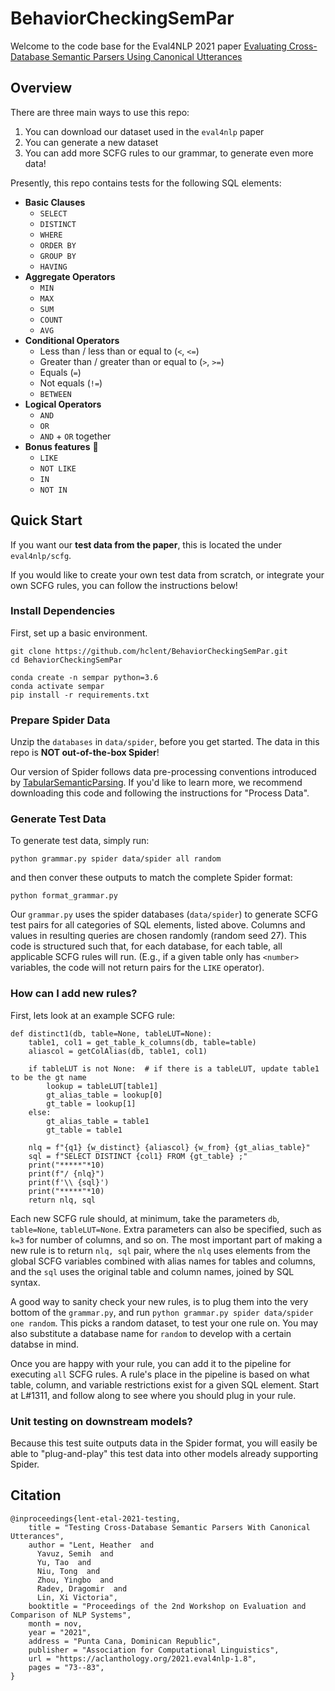 # BehaviorCheckingSemPar

Welcome to the code base for the Eval4NLP 2021 paper [Evaluating Cross-Database Semantic Parsers Using Canonical Utterances](https://aclanthology.org/2021.eval4nlp-1.8/)
## Overview

There are three main ways to use this repo:

1) You can download our dataset used in the `eval4nlp` paper
2) You can generate a new dataset
3) You can add more SCFG rules to our grammar, to generate even more data!

Presently, this repo contains tests for the following SQL elements:

* **Basic Clauses**
    * `SELECT`
    * `DISTINCT`
    * `WHERE`
    * `ORDER BY`
    * `GROUP BY`
    * `HAVING`
* **Aggregate Operators**
    * `MIN`
    * `MAX`
    * `SUM`
    * `COUNT`
    * `AVG`
* **Conditional Operators**
    * Less than / less than or equal to (`<`, `<=`)
    * Greater than / greater than or equal to (`>`, `>=`)
    * Equals (`=`)
    * Not equals (`!=`)
    * `BETWEEN`
* **Logical Operators**
    * `AND`
    * `OR`
    * `AND` + `OR` together
* **Bonus features** :tada:
    * `LIKE`
    * `NOT LIKE`
    * `IN`
    * `NOT IN`
    

## Quick Start

If you want our **test data from the paper**, this is located the under `eval4nlp/scfg`.

If you would like to create your own test data from scratch, or integrate your own SCFG rules, you can follow the instructions below! 

### Install Dependencies

First, set up a basic environment.
```
git clone https://github.com/hclent/BehaviorCheckingSemPar.git
cd BehaviorCheckingSemPar

conda create -n sempar python=3.6
conda activate sempar
pip install -r requirements.txt
```

### Prepare Spider Data
Unzip the `databases` in `data/spider`, before you get started. The data in this repo is **NOT out-of-the-box Spider**! 

Our version of Spider follows data pre-processing conventions introduced by [TabularSemanticParsing](https://github.com/salesforce/TabularSemanticParsing).
If you'd like to learn more, we recommend downloading this code and following the instructions for "Process Data".



### Generate Test Data

To generate test data, simply run:

`python grammar.py spider data/spider all random`

and then conver these outputs to match the complete Spider format:

```
python format_grammar.py
```


Our `grammar.py` uses the spider databases (`data/spider`) to generate SCFG test pairs for all categories of SQL elements, listed above.
Columns and values in resulting queries are chosen randomly (random seed 27).
This code is structured such that, for each database, for each table, all applicable SCFG rules will run. 
(E.g., if a given table only has `<number>` variables, the code will not return pairs for the `LIKE` operator).


### How can I add new rules? 

First, lets look at an example SCFG rule:
```
def distinct1(db, table=None, tableLUT=None):
    table1, col1 = get_table_k_columns(db, table=table)
    aliascol = getColAlias(db, table1, col1)

    if tableLUT is not None:  # if there is a tableLUT, update table1 to be the gt name
        lookup = tableLUT[table1]
        gt_alias_table = lookup[0]
        gt_table = lookup[1]
    else:
        gt_alias_table = table1
        gt_table = table1

    nlq = f"{q1} {w_distinct} {aliascol} {w_from} {gt_alias_table}"
    sql = f"SELECT DISTINCT {col1} FROM {gt_table} ;"
    print("*****"*10)
    print(f"/ {nlq}")
    print(f'\\ {sql}')
    print("*****"*10)
    return nlq, sql
```

Each new SCFG rule should, at minimum, take the parameters `db`, `table=None`, `tableLUT=None`. Extra parameters can also be specified, such as 
`k=3` for number of columns, and so on. 
The most important part of making a new rule is to return `nlq, sql` pair, where the `nlq` uses elements from the global SCFG variables combined with alias names for tables and columns,
 and the `sql` uses the original table and column names, joined by SQL syntax.

A good way to sanity check your new rules, is to plug them into the very bottom of the `grammar.py`, and run 
`python grammar.py spider data/spider one random`. This picks a random dataset, to test your one rule on.
 You may also substitute a database name for `random` to develop with a certain databse in mind.
 
 Once you are happy with your rule, you can add it to the pipeline for executing `all` SCFG rules. A rule's place in the pipeline 
 is based on what table, column, and variable restrictions exist for a given SQL element. Start at L#1311, and follow along to see where you should plug in your rule. 
 

### Unit testing on downstream models?
Because this test suite outputs data in the Spider format, you will easily be able to "plug-and-play" this test data into other models already supporting Spider.

## Citation

```
@inproceedings{lent-etal-2021-testing,
    title = "Testing Cross-Database Semantic Parsers With Canonical Utterances",
    author = "Lent, Heather  and
      Yavuz, Semih  and
      Yu, Tao  and
      Niu, Tong  and
      Zhou, Yingbo  and
      Radev, Dragomir  and
      Lin, Xi Victoria",
    booktitle = "Proceedings of the 2nd Workshop on Evaluation and Comparison of NLP Systems",
    month = nov,
    year = "2021",
    address = "Punta Cana, Dominican Republic",
    publisher = "Association for Computational Linguistics",
    url = "https://aclanthology.org/2021.eval4nlp-1.8",
    pages = "73--83",
}
```
